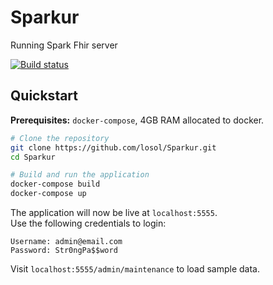 # Sparkur
Running Spark Fhir server

[![Build status](https://dev.azure.com/losolio/Sparkur/_apis/build/status/helselosenfhir%20-%20CI)](https://dev.azure.com/losolio/Sparkur/_build/latest?definitionId=13)


## Quickstart

**Prerequisites:** `docker-compose`, 4GB RAM allocated to docker.

```bash
# Clone the repository
git clone https://github.com/losol/Sparkur.git
cd Sparkur

# Build and run the application
docker-compose build
docker-compose up
```

The application will now be live at `localhost:5555`.   
Use the following credentials to login:

```text
Username: admin@email.com
Password: Str0ngPa$$word
```

Visit `localhost:5555/admin/maintenance` to load sample data.